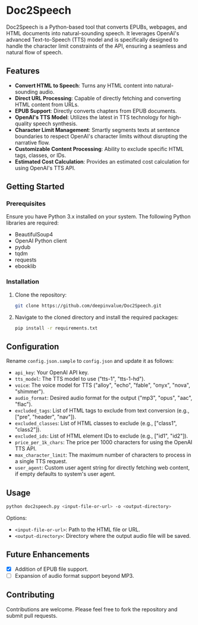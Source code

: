 # Doc2Speech

Doc2Speech is a Python-based tool that converts EPUBs, webpages, and HTML documents into natural-sounding speech. It leverages OpenAI's advanced Text-to-Speech (TTS) model and is specifically designed to handle the character limit constraints of the API, ensuring a seamless and natural flow of speech.

## Features

- **Convert HTML to Speech**: Turns any HTML content into natural-sounding audio.
- **Direct URL Processing**: Capable of directly fetching and converting HTML content from URLs.
- **EPUB Support**: Directly converts chapters from EPUB documents.
- **OpenAI's TTS Model**: Utilizes the latest in TTS technology for high-quality speech synthesis.
- **Character Limit Management**: Smartly segments texts at sentence boundaries to respect OpenAI's character limits without disrupting the narrative flow.
- **Customizable Content Processing**: Ability to exclude specific HTML tags, classes, or IDs.
- **Estimated Cost Calculation**: Provides an estimated cost calculation for using OpenAI's TTS API.

## Getting Started

### Prerequisites

Ensure you have Python 3.x installed on your system. The following Python libraries are required:

- BeautifulSoup4
- OpenAI Python client
- pydub
- tqdm
- requests
- ebooklib

### Installation

1. Clone the repository:
   ```bash
   git clone https://github.com/deepinvalue/Doc2Speech.git
   ```
2. Navigate to the cloned directory and install the required packages:
   ```bash
   pip install -r requirements.txt
   ```
## Configuration

Rename `config.json.sample` to `config.json` and update it as follows:

- `api_key`: Your OpenAI API key.
- `tts_model`: The TTS model to use ("tts-1", "tts-1-hd").
- `voice`: The voice model for TTS ("alloy", "echo", "fable", "onyx", "nova", "shimmer").
- `audio_format`: Desired audio format for the output ("mp3", "opus", "aac", "flac").
- `excluded_tags`: List of HTML tags to exclude from text conversion (e.g., ["pre", "header", "nav"]).
- `excluded_classes`: List of HTML classes to exclude (e.g., ["class1", "class2"]).
- `excluded_ids`: List of HTML element IDs to exclude (e.g., ["id1", "id2"]).
- `price_per_1k_chars`: The price per 1000 characters for using the OpenAI TTS API.
- `max_character_limit`: The maximum number of characters to process in a single TTS request.
- `user_agent`: Custom user agent string for directly fetching web content, if empty defaults to system's user agent.

## Usage

   ```bash
   python doc2speech.py <input-file-or-url> -o <output-directory>
   ```
   Options:

   - `<input-file-or-url>`: Path to the HTML file or URL.
   - `<output-directory>`: Directory where the output audio file will be saved.

## Future Enhancements

- [x] Addition of EPUB file support.
- [ ] Expansion of audio format support beyond MP3.

## Contributing

Contributions are welcome. Please feel free to fork the repository and submit pull requests.
